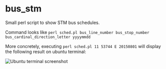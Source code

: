 # bus_stm
Small perl script to show STM bus schedules.

Command looks like `perl sched.pl bus_line_number bus_stop_number bus_cardinal_direction_letter yyyymmdd`


More concretely, executing `perl sched.pl 11 53744 E 20150801` will display the following result on ubuntu terminal:

![Ubuntu terminal screenshot](http://i.imgur.com/sneGttg.png)
